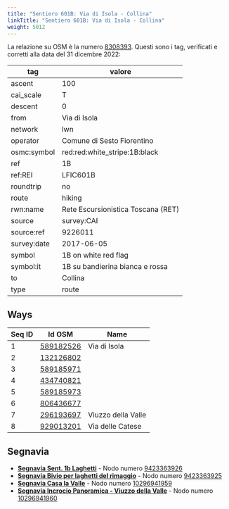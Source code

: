 ```yaml
---
title: "Sentiero 601B: Via di Isola - Collina"
linkTitle: "Sentiero 601B: Via di Isola - Collina"
weight: 5012
---
```


La relazione su OSM è la numero [8308393]. Questi sono i tag, verificati e corretti alla data del 31 dicembre 2022:

| tag         | valore                                                 |
|-------------|--------------------------------------------------------|
| ascent      | 100                                                    |
| cai_scale   | T                                                      |
| descent     | 0                                                      |
| from        | Via di Isola                                           |
| network     | lwn                                                    |
| operator    | Comune di Sesto Fiorentino                             |
| osmc:symbol | red:red:white_stripe:1B:black                          |
| ref         | 1B                                                     |
| ref:REI     | LFIC601B                                               |
| roundtrip   | no                                                     |
| route       | hiking                                                 |
| rwn:name    | Rete Escursionistica Toscana (RET)                     |
| source      | survey:CAI                                             |
| source:ref  | 9226011                                                |
| survey:date | 2017-06-05                                             |
| symbol      | 1B on white red flag                                   |
| symbol:it   | 1B su bandierina bianca e rossa                        |
| to          | Collina                                                |
| type        | route                                                  |

## Ways

| Seq ID | Id OSM       | Name                         |
|--------|--------------|------------------------------|
|  1     | [589182526]  | Via di Isola                 |
|  2     | [132126802]  |                              |
|  3     | [589185971]  |                              |
|  4     | [434740821]  |                              |
|  5     | [589185973]  |                              |
|  6     | [806436677]  |                              |
|  7     | [296193697]  | Viuzzo della Valle           |
|  8     | [929013201]  | Via delle Catese             |

## Segnavia

- **[Segnavia Sent. 1b Laghetti]** - Nodo numero [9423363926]
- **[Segnavia Bivio per laghetti del rimaggio]** - Nodo numero [9423363925]
- **[Segnavia Casa la Valle]** - Nodo numero [10296941959]
- **[Segnavia Incrocio Panoramica - Viuzzo della Valle]** - Nodo numero [10296941960]



[8308393]:https://www.openstreetmap.org/relation/8308393

[589182526]:https://www.openstreetmap.org/way/589182526
[132126802]:https://www.openstreetmap.org/way/132126802
[589185971]:https://www.openstreetmap.org/way/589185971
[434740821]:https://www.openstreetmap.org/way/434740821
[589185973]:https://www.openstreetmap.org/way/589185973
[806436677]:https://www.openstreetmap.org/way/806436677
[296193697]:https://www.openstreetmap.org/way/296193697
[929013201]:https://www.openstreetmap.org/way/929013201

[Segnavia Sent. 1b Laghetti]:https://commons.wikimedia.org/wiki/File:Segnavia_sentiero_1b_-_Monte_Morello_-_Laghetti_del_Rimaggio.jpg
[Segnavia Bivio per laghetti del rimaggio]:https://commons.wikimedia.org/wiki/File:Segnavia_sentieri_1b_e_2c_-_Monte_Morello_-_Bivio_per_laghetti_del_Rimaggio.jpg
[Segnavia Casa la Valle]:https://commons.wikimedia.org/wiki/File:Segnavia_sent._(60)1B_-_Monte_Morello_-_Casa_la_Valle.jpg
[Segnavia Incrocio Panoramica - Viuzzo della Valle]:https://commons.wikimedia.org/wiki/File:Segnavia_sent._(60)1B_-_Monte_Morello_-_Incrocio_Panoramica_strada_la_Valle.jpg

[9423363926]:https://www.openstreetmap.org/node/9423363926
[9423363925]:https://www.openstreetmap.org/node/9423363925
[10296941959]:https://www.openstreetmap.org/node/10296941959
[10296941960]:https://www.openstreetmap.org/node/10296941960

